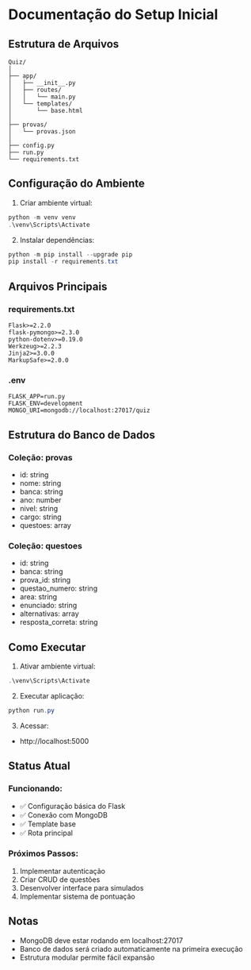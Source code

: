# Documentação do Setup Inicial

## Estrutura de Arquivos
```
Quiz/
│
├── app/
│   ├── __init__.py
│   ├── routes/
│   │   └── main.py
│   └── templates/
│       └── base.html
│
├── provas/
│   └── provas.json
│
├── config.py
├── run.py
└── requirements.txt
```

## Configuração do Ambiente

1. Criar ambiente virtual:
```powershell
python -m venv venv
.\venv\Scripts\Activate
```

2. Instalar dependências:
```powershell
python -m pip install --upgrade pip
pip install -r requirements.txt
```

## Arquivos Principais

### requirements.txt
```text
Flask>=2.2.0
flask-pymongo>=2.3.0
python-dotenv>=0.19.0
Werkzeug>=2.2.3
Jinja2>=3.0.0
MarkupSafe>=2.0.0
```

### .env
```
FLASK_APP=run.py
FLASK_ENV=development
MONGO_URI=mongodb://localhost:27017/quiz
```

## Estrutura do Banco de Dados

### Coleção: provas
- id: string
- nome: string
- banca: string
- ano: number
- nivel: string
- cargo: string
- questoes: array

### Coleção: questoes
- id: string
- banca: string
- prova_id: string
- questao_numero: string
- area: string
- enunciado: string
- alternativas: array
- resposta_correta: string

## Como Executar

1. Ativar ambiente virtual:
```powershell
.\venv\Scripts\Activate
```

2. Executar aplicação:
```powershell
python run.py
```

3. Acessar:
- http://localhost:5000

## Status Atual

### Funcionando:
- ✅ Configuração básica do Flask
- ✅ Conexão com MongoDB
- ✅ Template base
- ✅ Rota principal

### Próximos Passos:
1. Implementar autenticação
2. Criar CRUD de questões
3. Desenvolver interface para simulados
4. Implementar sistema de pontuação

## Notas
- MongoDB deve estar rodando em localhost:27017
- Banco de dados será criado automaticamente na primeira execução
- Estrutura modular permite fácil expansão
